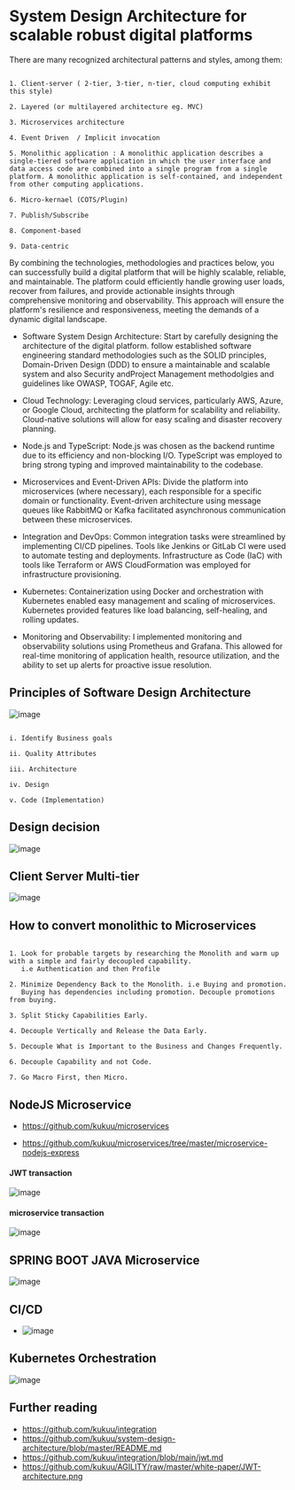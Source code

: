 # System Design Architecture for scalable robust digital platforms
There are many recognized architectural patterns and styles, among them:


```

1. Client-server ( 2-tier, 3-tier, n-tier, cloud computing exhibit this style)

2. Layered (or multilayered architecture eg. MVC)

3. Microservices architecture

4. Event Driven  / Implicit invocation 

5. Monolithic application : A monolithic application describes a single-tiered software application in which the user interface and data access code are combined into a single program from a single platform. A monolithic application is self-contained, and independent from other computing applications.

6. Micro-kernael (COTS/Plugin)

7. Publish/Subscribe

8. Component-based

9. Data-centric

```
By combining the technologies, methodologies and practices below, you can successfully build a digital platform that will be highly scalable, reliable, and maintainable. The platform could efficiently handle growing user loads, recover from failures, and provide actionable insights through comprehensive monitoring and observability. This approach will ensure the platform's resilience and responsiveness, meeting the demands of a dynamic digital landscape.

- Software System Design Architecture: Start by carefully designing the architecture of the digital platform. follow established software engineering standard methodologies such as the SOLID principles, Domain-Driven Design (DDD) to ensure a maintainable and scalable system and also Security andProject Management methodolgies and guidelines like OWASP, TOGAF, Agile etc.

- Cloud Technology: Leveraging cloud services, particularly AWS, Azure, or Google Cloud, architecting the platform for scalability and reliability. Cloud-native solutions will allow for easy scaling and disaster recovery planning.

- Node.js and TypeScript: Node.js was chosen as the backend runtime due to its efficiency and non-blocking I/O. TypeScript was employed to bring strong typing and improved maintainability to the codebase.

- Microservices and Event-Driven APIs: Divide the platform into microservices (where necessary), each responsible for a specific domain or functionality. Event-driven architecture using message queues like RabbitMQ or Kafka facilitated asynchronous communication between these microservices.

- Integration and DevOps: Common integration tasks were streamlined by implementing CI/CD pipelines. Tools like Jenkins or GitLab CI were used to automate testing and deployments. Infrastructure as Code (IaC) with tools like Terraform or AWS CloudFormation was employed for infrastructure provisioning.

- Kubernetes: Containerization using Docker and orchestration with Kubernetes enabled easy management and scaling of microservices. Kubernetes provided features like load balancing, self-healing, and rolling updates.

- Monitoring and Observability: I implemented monitoring and observability solutions using Prometheus and Grafana. This allowed for real-time monitoring of application health, resource utilization, and the ability to set up alerts for proactive issue resolution.


## Principles of Software Design Architecture

![image](https://github.com/kukuu/integration/assets/10147828/c3c69b95-1a81-4703-931a-5ddef8e19aa4)


```

i. Identify Business goals 
       
ii. Quality Attributes 
       
iii. Architecture

iv. Design

v. Code (Implementation)

```

## Design decision

![image](https://github.com/kukuu/integration/assets/10147828/24149165-3a03-4194-afd9-292f20fc3e1a)


## Client Server Multi-tier


![image](https://github.com/kukuu/integration/assets/10147828/8921e2ac-676b-4508-be2a-f4c3d64f2c20)

##  How to convert monolithic to Microservices

```

1. Look for probable targets by researching the Monolith and warm up with a simple and fairly decoupled capability. 
   i.e Authentication and then Profile

2. Minimize Dependency Back to the Monolith. i.e Buying and promotion. 
   Buying has dependencies including promotion. Decouple promotions from buying.

3. Split Sticky Capabilities Early.

4. Decouple Vertically and Release the Data Early.

5. Decouple What is Important to the Business and Changes Frequently.

6. Decouple Capability and not Code.

7. Go Macro First, then Micro.

```

## NodeJS Microservice

- https://github.com/kukuu/microservices

- https://github.com/kukuu/microservices/tree/master/microservice-nodejs-express

  
#### JWT transaction
![image](https://github.com/kukuu/integration/assets/10147828/409b7778-21df-4a6a-baa1-3186b6cada8b)


#### microservice transaction
![image](https://github.com/kukuu/integration/assets/10147828/cd910655-6da1-4a00-ba00-16efabc7b0a2)


## SPRING BOOT JAVA Microservice

![image](https://github.com/kukuu/integration/assets/10147828/e48fa1d1-8fe2-4c30-8e8d-43274d263898)


## CI/CD

- ![image](https://github.com/kukuu/integration/assets/10147828/e06f4212-8d1e-4782-9a9c-2f11b8b54616)

## Kubernetes Orchestration

![image](https://github.com/kukuu/integration/assets/10147828/116fd731-8f01-4c0b-9f95-ed02d7bc726c)

## Further reading

- https://github.com/kukuu/integration
- https://github.com/kukuu/system-design-architecture/blob/master/README.md
- https://github.com/kukuu/integration/blob/main/jwt.md
- https://github.com/kukuu/AGILITY/raw/master/white-paper/JWT-architecture.png
